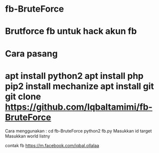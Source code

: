 # fb-BruteForce
Brutforce fb untuk hack akun fb
====================================
Cara pasang
====================================
apt install python2
apt install php
pip2 install mechanize
apt install git
git clone https://github.com/Iqbaltamimi/fb-BruteForce
====================================
Cara menggunakan :
cd fb-BruteForce
python2 fb.py
Masukkan id target
Masukkan world listny

contak fb https://m.facebook.com/iqbal.ollalaa
